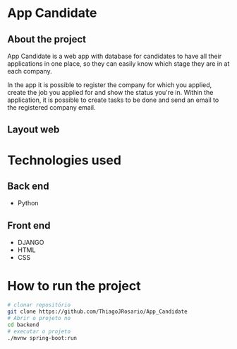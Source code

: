# App Candidate

## About the project
App Candidate is a web app with database for candidates to have all their applications in one place, so they can easily know which stage they are in at each company.

In the app it is possible to register the company for which you applied, create the job you applied for and show the status you're in. Within the application, it is possible to create tasks to be done and send an email to the registered company email.

## Layout web



# Technologies used
## Back end
- Python

## Front end
- DJANGO 
- HTML
- CSS 

# How to run the project
```bash
# clonar repositório
git clone https://github.com/ThiagoJRosario/App_Candidate
# Abrir o projeto no 
cd backend
# executar o projeto
./mvnw spring-boot:run
```


